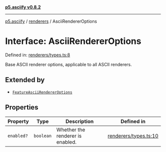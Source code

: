 [**p5.asciify v0.8.2**](../../../README.md)

***

[p5.asciify](../../../README.md) / [renderers](../README.md) / AsciiRendererOptions

# Interface: AsciiRendererOptions

Defined in: [renderers/types.ts:8](https://github.com/humanbydefinition/p5.asciify/blob/553bb5ac82249ad767c7c569631587ea0b0f6e12/src/lib/renderers/types.ts#L8)

Base ASCII renderer options, applicable to all ASCII renderers.

## Extended by

- [`FeatureAsciiRendererOptions`](FeatureAsciiRendererOptions.md)

## Properties

| Property | Type | Description | Defined in |
| ------ | ------ | ------ | ------ |
| <a id="enabled"></a> `enabled?` | `boolean` | Whether the renderer is enabled. | [renderers/types.ts:10](https://github.com/humanbydefinition/p5.asciify/blob/553bb5ac82249ad767c7c569631587ea0b0f6e12/src/lib/renderers/types.ts#L10) |
